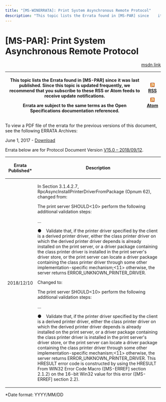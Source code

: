 ```yaml
---
title: "[MS-WINERRATA]: Print System Asynchronous Remote Protocol"
description: "This topic lists the Errata found in [MS-PAR] since    it was last published. Since this topic is updated frequently, we recommend that    you"
---
```


# [MS-PAR]: Print System Asynchronous Remote Protocol

<p align="right"><a href="https://msdn.microsoft.com/en-us/library/8f7f93d1-4527-4945-9e14-437f90e22149">msdn link</a></p>
<p> </p>

<table>
 <thead>
  <tr>
   <th>
   <p>This topic lists the Errata found in [MS-PAR] since
   it was last published. Since this topic is updated frequently, we recommend that
   you subscribe to these RSS or Atom feeds to receive update notifications.</p>
   <p>Errata are subject to the same terms as the
   Open Specifications documentation referenced.</p>
   </th>
   <th>
   <p><img id="Picture 310" src="ms-winerrata_files/image002.png"><a href="http://blogs.msdn.com/b/protocol_content_errata/rss.aspx">RSS</a> </p>
   <p><img id="Picture 309" src="ms-winerrata_files/image002.png"><a href="http://blogs.msdn.com/b/protocol_content_errata/atom.aspx">Atom</a> </p>
   <p> </p>
   </th>
  </tr>
 </thead>
</table>

<p>To view a PDF file of the errata for the previous versions
of this document, see the following ERRATA Archives:</p>

<p>June 1, 2017 - <a href="https://winprotocoldoc.blob.core.windows.net/productionwindowsarchives/MS-WINERRATA/%5bMS-WINERRATA%5d-170601.pdf">Download</a></p>

<p>Errata below are for Protocol Document Version <a href="https://msdn.microsoft.com/en-us/library/cc238080.aspx">V15.0 –
2018/09/12</a>.</p>

<table>
 <thead>
  <tr>
   <th>
   <p>Errata Published*</p>
   </th>
   <th>
   <p>Description</p>
   </th>
  </tr>
 </thead>
 <tr>
  <td>
  <p>2018/12/10</p>
  </td>
  <td>
  <p>In Section 3.1.4.2.7,
  RpcAsyncInstallPrinterDriverFromPackage (Opnum 62), changed from:</p>
  <p> </p>
  <p>The print server SHOULD&lt;10&gt; perform the
  following additional validation steps:</p>
  <p>…</p>
  <p>&#9679;    Validate that, if the printer driver
  specified by the client is a derived printer driver, either the class printer
  driver on which the derived printer driver depends is already installed on
  the print server, or a driver package containing the class printer driver is
  installed in the print server's driver store, or the print server can locate
  a driver package containing the class printer driver through some other
  implementation-specific mechanism;&lt;11&gt; otherwise, the server returns
  ERROR_UNKNOWN_PRINTER_DRIVER.</p>
  <p> </p>
  <p>Changed to:</p>
  <p> </p>
  <p>The print server SHOULD&lt;10&gt; perform the
  following additional validation steps:</p>
  <p>…</p>
  <p>&#9679;    Validate that, if the printer driver
  specified by the client is a derived printer driver, either the class printer
  driver on which the derived printer driver depends is already installed on
  the print server, or a driver package containing the class printer driver is
  installed in the print server's driver store, or the print server can locate
  a driver package containing the class printer driver through some other
  implementation-specific mechanism;&lt;11&gt; otherwise, the server returns
  ERROR_UNKNOWN_PRINTER_DRIVER. This HRESULT error code is constructed by using
  the HRESULT From WIN32 Error Code Macro ([MS-ERREF] section 2.1.2) on the
  16-bit Win32 value for this error ([MS-ERREF] section 2.2).</p>
  <p> </p>
  </td>
 </tr>
</table>

<p>*Date format: YYYY/MM/DD</p>


                